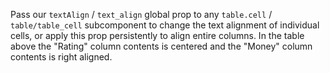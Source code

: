 Pass our `textAlign` / `text_align` global prop to any `table.cell` / `table/table_cell` subcomponent to change the text alignment of individual cells, or apply this prop persistently to align entire columns.
In the table above the "Rating" column contents is centered and the "Money" column contents is right aligned.

